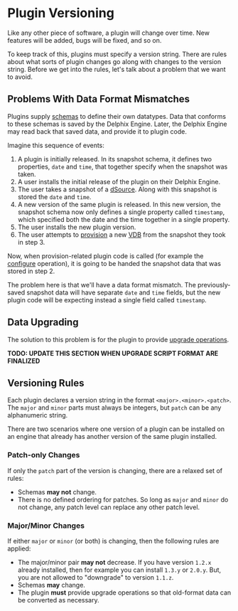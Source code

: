 # Plugin Versioning

Like any other piece of software, a plugin will change over time. New features will be added, bugs will be fixed, and so on.

To keep track of this, plugins must specify a version string. There are rules about what sorts of plugin changes go along with changes to the version string. Before we get into the rules, let's talk about a problem that we want to avoid.

## Problems With Data Format Mismatches

Plugins supply [schemas](/References/Glossary/#schema) to define their own datatypes. Data that conforms to these schemas is saved by the Delphix Engine. Later, the Delphix Engine may read back that saved data, and provide it to plugin code.

Imagine this sequence of events:

1. A plugin is initially released. In its snapshot schema, it defines two properties, `date` and `time`, that together specify when the snapshot was taken.
2. A user installs the initial release of the plugin on their Delphix Engine.
3. The user takes a snapshot of a [dSource](/References/Glossary/#dsource). Along with this snapshot is stored the `date` and `time`.
4. A new version of the same plugin is released. In this new version, the snapshot schema now only defines a single property called `timestamp`, which specified both the date and the time together in a single property.
5. The user installs the new plugin version.
6. The user attempts to [provision](/References/Glossary/#provisioning) a new [VDB](/References/Glossary/#vdb) from the snapshot they took in step 3.

Now, when provision-related plugin code is called (for example the [configure](/References/Plugin_Operations/#Virtual_Source_Configure) operation), it is going to be handed the snapshot data that was stored in step 2.

The problem here is that we'll have a data format mismatch. The previously-saved snapshot data will have separate `date` and `time` fields, but the new plugin code will be expecting instead a single field called `timestamp`.

## Data Upgrading

The solution to this problem is for the plugin to provide [upgrade operations](/References/Glossary/#VDB).

**TODO: UPDATE THIS SECTION WHEN UPGRADE SCRIPT FORMAT ARE FINALIZED**

## Versioning Rules

Each plugin declares a version string in the format `<major>.<minor>.<patch>`. The `major` and `minor` parts must always be integers, but `patch` can be any alphanumeric string.

There are two scenarios where one version of a plugin can be installed on an engine that already has another version of the same plugin installed.

### Patch-only Changes

If only the `patch` part of the version is changing, there are a relaxed set of rules:

* Schemas **may not** change.
* There is no defined ordering for patches. So long as `major` and `minor` do not change, any patch level can replace any other patch level.

### Major/Minor Changes

If either `major` or `minor` (or both) is changing, then the following rules are applied:

* The major/minor pair **may not** decrease. If you have version `1.2.x` already installed, then for example you can install `1.3.y` or `2.0.y`. But, you are not allowed to "downgrade" to version `1.1.z`.
* Schemas **may** change.
* The plugin **must** provide upgrade operations so that old-format data can be converted as necessary.
